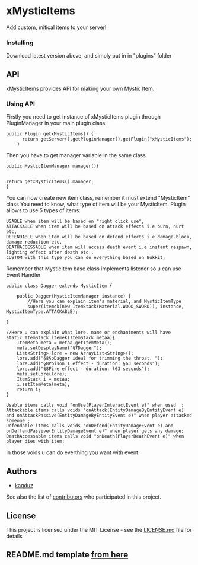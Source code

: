 # xMysticItems

Add custom, mitical items to your server!

### Installing

Download latest version above, and simply put in in "plugins" folder

## API

xMysticItems provides API for making your own Mystic Item.

### Using API

Firstly you need to get instance of xMysticItems plugin through PluginManager in your main plugin class

```
public Plugin getxMysticItems() {
      return getServer().getPluginManager().getPlugin("xMysticItems");
    }
```

Then you have to get manager variable in the same class


```
public MysticItemManager manager(){


return getxMysticItems().manager;
}
```
You can now create new item class, remember it must extend "MysticItem" class
You need to know, what type of item will be your MysticItem.
Plugin allows to use 5 types of items:

```
USABLE when item will be based on "right click use",
ATTACKABLE when item will be based on attack effects i.e burn, hurt etc,
DEFENDABLE when item will be based on defend effects i.e damage-block, damage-reduction etc,
DEATHACCESSABLE when item will access death event i.e instant respawn, lighting effect after death etc ,
CUSTOM with this type you can do everything based on Bukkit;
```
Remember that MysticItem base class implements listener so u can use Event Handler 

```
public class Dagger extends MysticItem {

	public Dagger(MysticItemManager instance) {
        //Here you can explain item's material, and MysticItemType
        super(itemek(new ItemStack(Material.WOOD_SWORD)), instance, MysticItemType.ATTACKABLE);

}

//Here u can explain what lore, name or enchantments will have
static ItemStack itemek(ItemStack metaa){
	ItemMeta meta = metaa.getItemMeta();
	meta.setDisplayName("§7Dagger");
    List<String> lore = new ArrayList<String>();
    lore.add("§8§oDagger ideal for trimming the throat. ");
    lore.add("§8Poison I effect - duration: §63 seconds");
    lore.add("§8Fire effect - duration: §63 seconds");
    meta.setLore(lore);
    ItemStack i = metaa;
    i.setItemMeta(meta);
    return i;
}
```
```
Usable items calls void "onUse(PlayerInteractEvent e)" when used  ;
Attackable items calls voids "onAttack(EntityDamageByEntityEvent e) and onAttackPassive(EntityDamageByEntityEvent e)" when player attacked someone ;
Defendable items calls voids "onDefend(EntityDamageEvent e) and onDeffendPassive(EntityDamageEvent e)" when player gets any damage;
DeathAccessable items calls void "onDeath(PlayerDeathEvent e)" when player dies with item;
```
In those voids u can do everthing you want with event.

## Authors

*  [kaqduz](https://github.com/kaqduz)

See also the list of [contributors](https://github.com/kaqduz/xMysticItems/contributors) who participated in this project.

## License

This project is licensed under the MIT License - see the [LICENSE.md](LICENSE.md) file for details

## README.md template [from here](https://gist.github.com/PurpleBooth/109311bb0361f32d87a2)
